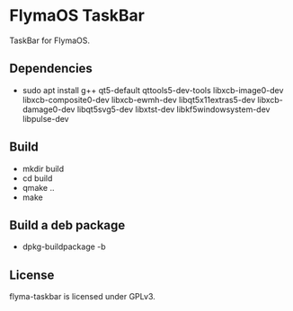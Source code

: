 # FlymaOS TaskBar

TaskBar for FlymaOS.

## Dependencies

* sudo apt install g++ qt5-default qttools5-dev-tools libxcb-image0-dev libxcb-composite0-dev libxcb-ewmh-dev libqt5x11extras5-dev libxcb-damage0-dev libqt5svg5-dev libxtst-dev libkf5windowsystem-dev libpulse-dev

## Build

* mkdir build
* cd build
* qmake ..
* make

## Build a deb package

* dpkg-buildpackage -b

## License

flyma-taskbar is licensed under GPLv3.
